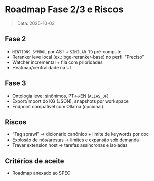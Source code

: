 # Roadmap Fase 2/3 e Riscos

> Data: 2025-10-03

## Fase 2
- `MENTIONS_SYMBOL` por AST + `SIMILAR_TO` pré-compute
- Reranker leve local (ex.: bge-reranker-base) no perfil “Preciso”
- Watcher incremental + fila com prioridades
- Heatmap/centralidade na UI

## Fase 3
- Ontologia leve: sinônimos, PT↔EN (`ALIAS_OF`)
- Export/Import do KG (JSON), snapshots por workspace
- Endpoint compatível com Ollama (opcional)

## Riscos
- “Tag sprawl” → dicionário canônico + limite de keywords por doc
- Explosão de nós/arestas → limites e expansão sob demanda
- Travar extension host → tarefas assíncronas e isoladas

## Critérios de aceite
- Roadmap anexado ao SPEC
